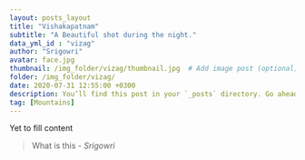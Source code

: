 ```yaml
---
layout: posts_layout
title: "Vishakapatnam"
subtitle: "A Beautiful shot during the night."
data_yml_id : "vizag"
author: "Srigowri"
avatar: face.jpg
thumbnail: /img_folder/vizag/thumbnail.jpg  # Add image post (optional)
folder: /img_folder/vizag/
date: 2020-07-31 12:55:00 +0300
description: You’ll find this post in your `_posts` directory. Go ahead and edit it and re-build the site to see your changes. # Add post description (optional)
tag: [Mountains]
---
```


Yet to fill content


> What is this <cite>- Srigowri</cite>

